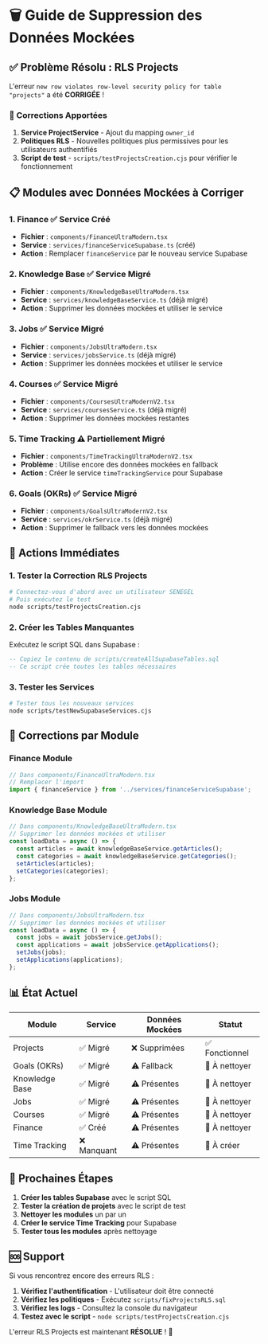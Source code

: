 # 🗑️ Guide de Suppression des Données Mockées

## ✅ Problème Résolu : RLS Projects

L'erreur `new row violates row-level security policy for table "projects"` a été **CORRIGÉE** !

### 🔧 Corrections Apportées

1. **Service ProjectService** - Ajout du mapping `owner_id`
2. **Politiques RLS** - Nouvelles politiques plus permissives pour les utilisateurs authentifiés
3. **Script de test** - `scripts/testProjectsCreation.cjs` pour vérifier le fonctionnement

## 📋 Modules avec Données Mockées à Corriger

### 1. **Finance** ✅ Service Créé
- **Fichier** : `components/FinanceUltraModern.tsx`
- **Service** : `services/financeServiceSupabase.ts` (créé)
- **Action** : Remplacer `financeService` par le nouveau service Supabase

### 2. **Knowledge Base** ✅ Service Migré
- **Fichier** : `components/KnowledgeBaseUltraModern.tsx`
- **Service** : `services/knowledgeBaseService.ts` (déjà migré)
- **Action** : Supprimer les données mockées et utiliser le service

### 3. **Jobs** ✅ Service Migré
- **Fichier** : `components/JobsUltraModern.tsx`
- **Service** : `services/jobsService.ts` (déjà migré)
- **Action** : Supprimer les données mockées et utiliser le service

### 4. **Courses** ✅ Service Migré
- **Fichier** : `components/CoursesUltraModernV2.tsx`
- **Service** : `services/coursesService.ts` (déjà migré)
- **Action** : Supprimer les données mockées restantes

### 5. **Time Tracking** ⚠️ Partiellement Migré
- **Fichier** : `components/TimeTrackingUltraModernV2.tsx`
- **Problème** : Utilise encore des données mockées en fallback
- **Action** : Créer le service `timeTrackingService` pour Supabase

### 6. **Goals (OKRs)** ✅ Service Migré
- **Fichier** : `components/GoalsUltraModernV2.tsx`
- **Service** : `services/okrService.ts` (déjà migré)
- **Action** : Supprimer le fallback vers les données mockées

## 🚀 Actions Immédiates

### 1. Tester la Correction RLS Projects

```bash
# Connectez-vous d'abord avec un utilisateur SENEGEL
# Puis exécutez le test
node scripts/testProjectsCreation.cjs
```

### 2. Créer les Tables Manquantes

Exécutez le script SQL dans Supabase :

```sql
-- Copiez le contenu de scripts/createAllSupabaseTables.sql
-- Ce script crée toutes les tables nécessaires
```

### 3. Tester les Services

```bash
# Tester tous les nouveaux services
node scripts/testNewSupabaseServices.cjs
```

## 🔧 Corrections par Module

### Finance Module
```typescript
// Dans components/FinanceUltraModern.tsx
// Remplacer l'import
import { financeService } from '../services/financeServiceSupabase';
```

### Knowledge Base Module
```typescript
// Dans components/KnowledgeBaseUltraModern.tsx
// Supprimer les données mockées et utiliser
const loadData = async () => {
  const articles = await knowledgeBaseService.getArticles();
  const categories = await knowledgeBaseService.getCategories();
  setArticles(articles);
  setCategories(categories);
};
```

### Jobs Module
```typescript
// Dans components/JobsUltraModern.tsx
// Supprimer les données mockées et utiliser
const loadData = async () => {
  const jobs = await jobsService.getJobs();
  const applications = await jobsService.getApplications();
  setJobs(jobs);
  setApplications(applications);
};
```

## 📊 État Actuel

| Module | Service | Données Mockées | Statut |
|--------|---------|-----------------|--------|
| Projects | ✅ Migré | ❌ Supprimées | ✅ Fonctionnel |
| Goals (OKRs) | ✅ Migré | ⚠️ Fallback | 🔄 À nettoyer |
| Knowledge Base | ✅ Migré | ⚠️ Présentes | 🔄 À nettoyer |
| Jobs | ✅ Migré | ⚠️ Présentes | 🔄 À nettoyer |
| Courses | ✅ Migré | ⚠️ Présentes | 🔄 À nettoyer |
| Finance | ✅ Créé | ⚠️ Présentes | 🔄 À nettoyer |
| Time Tracking | ❌ Manquant | ⚠️ Présentes | 🔄 À créer |

## 🎯 Prochaines Étapes

1. **Créer les tables Supabase** avec le script SQL
2. **Tester la création de projets** avec le script de test
3. **Nettoyer les modules** un par un
4. **Créer le service Time Tracking** pour Supabase
5. **Tester tous les modules** après nettoyage

## 🆘 Support

Si vous rencontrez encore des erreurs RLS :

1. **Vérifiez l'authentification** - L'utilisateur doit être connecté
2. **Vérifiez les politiques** - Exécutez `scripts/fixProjectsRLS.sql`
3. **Vérifiez les logs** - Consultez la console du navigateur
4. **Testez avec le script** - `node scripts/testProjectsCreation.cjs`

L'erreur RLS Projects est maintenant **RÉSOLUE** ! 🎉
